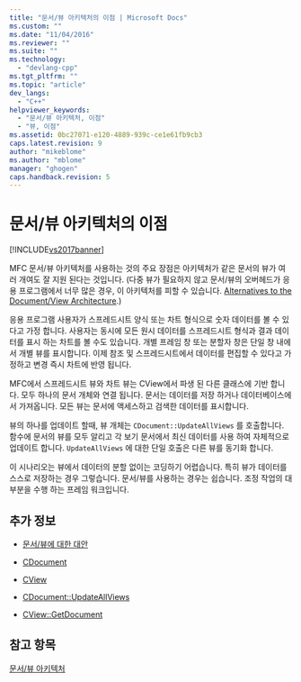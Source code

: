 ```yaml
---
title: "문서/뷰 아키텍처의 이점 | Microsoft Docs"
ms.custom: ""
ms.date: "11/04/2016"
ms.reviewer: ""
ms.suite: ""
ms.technology: 
  - "devlang-cpp"
ms.tgt_pltfrm: ""
ms.topic: "article"
dev_langs: 
  - "C++"
helpviewer_keywords: 
  - "문서/뷰 아키텍처, 이점"
  - "뷰, 이점"
ms.assetid: 0bc27071-e120-4889-939c-ce1e61fb9cb3
caps.latest.revision: 9
author: "mikeblome"
ms.author: "mblome"
manager: "ghogen"
caps.handback.revision: 5
---
```

# 문서/뷰 아키텍처의 이점
[!INCLUDE[vs2017banner](../assembler/inline/includes/vs2017banner.md)]

MFC 문서\/뷰 아키텍처를 사용하는 것의 주요 장점은 아키텍처가 같은 문서의 뷰가 여러 개여도 잘 지원 된다는 것입니다. \(다중 뷰가 필요하지 않고 문서\/뷰의 오버헤드가 응용 프로그램에서 너무 많은 경우, 이 아키텍처를 피할 수 있습니다.  [Alternatives to the Document\/View Architecture](../mfc/alternatives-to-the-document-view-architecture.md).\)  
  
 응용 프로그램 사용자가 스프레드시트 양식 또는 차트 형식으로 숫자 데이터를 볼 수 있다고 가정 합니다.  사용자는 동시에 모든 원시 데이터를 스프레드시트 형식과 결과 데이터를 표시 하는 차트를 볼 수도 있습니다.  개별 프레임 창 또는 분할자 창은 단일 창 내에서 개별 뷰를 표시합니다.  이제 참조 및 스프레드시트에서 데이터를 편집할 수 있다고 가정하고 변경 즉시 차트에 반영 됩니다.  
  
 MFC에서 스프레드시트 뷰와 차트 뷰는 CView에서 파생 된 다른 클래스에 기반 합니다.  모두 하나의 문서 개체와 연결 됩니다.  문서는 데이터를 저장 하거나 데이터베이스에서 가져옵니다.  모든 뷰는 문서에 액세스하고 검색한 데이터를 표시합니다.  
  
 뷰의 하나를 업데이트 할때, 뷰 개체는 `CDocument::UpdateAllViews` 를 호출합니다.  함수에 문서의 뷰를 모두 알리고 각 보기 문서에서 최신 데이터를 사용 하여 자체적으로 업데이트 합니다.  `UpdateAllViews` 에 대한 단일 호출은 다른 뷰를 동기화 합니다.  
  
 이 시나리오는 뷰에서 데이터의 분할 없이는 코딩하기 어렵습니다. 특히 뷰가 데이터를 스스로 저장하는 경우 그렇습니다.  문서\/뷰를 사용하는 경우는 쉽습니다.  조정 작업의 대부분을 수행 하는 프레임 워크입니다.  
  
## 추가 정보  
  
-   [문서\/뷰에 대한 대안](../mfc/alternatives-to-the-document-view-architecture.md)  
  
-   [CDocument](../mfc/reference/cdocument-class.md)  
  
-   [CView](../mfc/reference/cview-class.md)  
  
-   [CDocument::UpdateAllViews](../Topic/CDocument::UpdateAllViews.md)  
  
-   [CView::GetDocument](../Topic/CView::GetDocument.md)  
  
## 참고 항목  
 [문서\/뷰 아키텍처](../mfc/document-view-architecture.md)